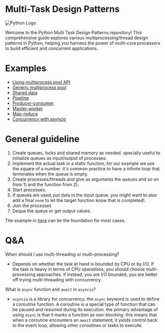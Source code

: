 # Multi-Task Design Patterns

![Python Logo](https://www.python.org/static/community_logos/python-logo.png)

Welcome to the Python Multi Task Design Patterns repository! This comprehensive guide explores various multiprocessing/thread design patterns in Python, helping you harness the power of multi-core processors to build efficient and concurrent applications.

# Examples

* [Using multiprocess pool API](https://github.com/Aavache/parallelism-patterns/blob/main/00_multiprocess_pool.py)
* [Generic multiprocess pool](https://github.com/Aavache/parallelism-patterns/blob/main/01_worker_pool.py)
* [Shared data](https://github.com/Aavache/parallelism-patterns/blob/main/02_shared_data.py)
* [Pipeline](https://github.com/Aavache/parallelism-patterns/blob/main/03_pipeline.py)
* [Producer-consumer](https://github.com/Aavache/parallelism-patterns/blob/main/04_producer_consumer.py)
* [Master-worker](https://github.com/Aavache/parallelism-patterns/blob/main/05_master_worker.py)
* [Map-reduce](https://github.com/Aavache/parallelism-patterns/blob/main/06_map_reduce.py)
* [Concurrency with asyncio](https://github.com/Aavache/parallelism-patterns/blob/main/07_async_processing.py)

# General guideline

1. Create queues, locks and shared memory as needed. specially useful to initialize queues as input/output of processes.
2. Implement the actual task in a static function, for our example we use the square of a number. it's common practice to have a infinite loop that terminates when the queue is empty.
3. Create processes/threads and give as arguments the queues and so on from 1) and the function from 2).
4. Start processes.
5. If queues are used, put data in the input queue. you might want to also add a final `none` to let the target function know that is completed!.
6. Join the processes
7. Deque the queue or get output values.

The example in [here](https://github.com/Aavache/parallelism-patterns/blob/main/01_worker_pool.py) can be the foundation for most cases.

# Q&A

When should I use multi-threading or multi-processing?
* Depends on whether the task at hand is bounded by CPU or by I/O. if the task is heavy in terms of CPU operations, you should choose multi-processing approaches. if instead, you are I/O bounded, you are better off trying multi-threading with concurrency.

What is `async` function and `await` in `asyncio`?
* `asyncio` is a library for concurrency. the `async` keyword is used to define a coroutine function. A coroutine is a special type of function that can be paused and resumed during its execution. the primary advantage of using `async` is that it marks a function as non-blocking. this means that when a coroutine encounters an `await` statement, it yields control back to the event loop, allowing other coroutines or tasks to execute.

